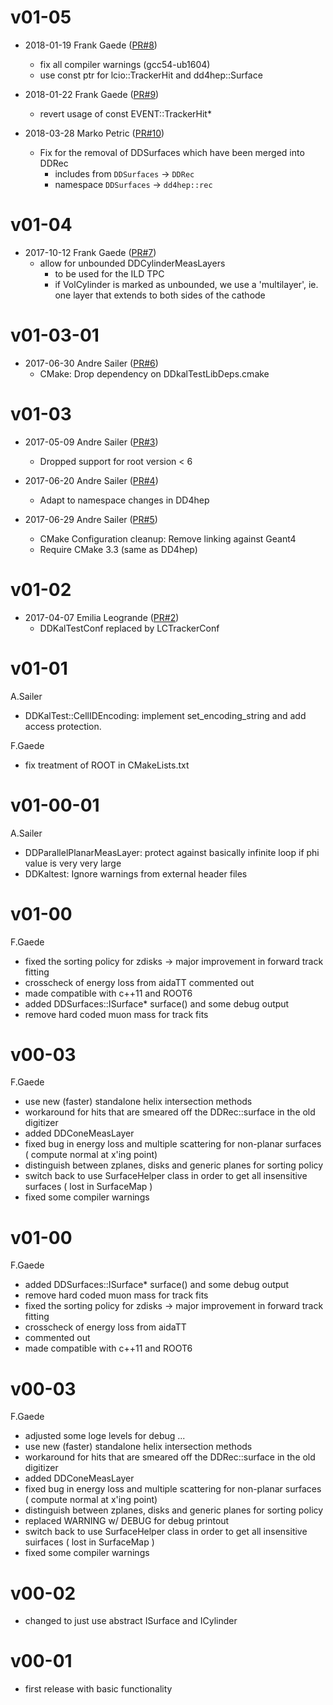 # v01-05

* 2018-01-19 Frank Gaede ([PR#8](https://github.com/iLCSoft/DDKalTest/pull/8))
  - fix all compiler warnings (gcc54-ub1604)
  - use const ptr for lcio::TrackerHit and dd4hep::Surface

* 2018-01-22 Frank Gaede ([PR#9](https://github.com/iLCSoft/DDKalTest/pull/9))
  - revert usage of const EVENT::TrackerHit*

* 2018-03-28 Marko Petric ([PR#10](https://github.com/iLCSoft/DDKalTest/pull/10))
  - Fix for the removal of DDSurfaces which have been merged into DDRec 
    -  includes from `DDSurfaces` -> `DDRec`
    - namespace `DDSurfaces` -> `dd4hep::rec`

# v01-04

* 2017-10-12 Frank Gaede ([PR#7](https://github.com/iLCSoft/DDKalTest/pull/7))
  - allow for unbounded DDCylinderMeasLayers 
     - to be used for the ILD TPC
     - if VolCylinder is marked as unbounded, we use a 'multilayer', ie.
       one layer that extends to both sides of the cathode

# v01-03-01

* 2017-06-30 Andre Sailer ([PR#6](https://github.com/iLCSoft/DDKalTest/pull/6))
  - CMake: Drop dependency on DDkalTestLibDeps.cmake

# v01-03

* 2017-05-09 Andre Sailer ([PR#3](https://github.com/iLCSoft/DDKalTest/pull/3))
  - Dropped support for root version < 6

* 2017-06-20 Andre Sailer ([PR#4](https://github.com/iLCSoft/DDKalTest/pull/4))
  - Adapt to namespace changes in DD4hep

* 2017-06-29 Andre Sailer ([PR#5](https://github.com/iLCSoft/DDKalTest/pull/5))
  - CMake Configuration cleanup: Remove linking against Geant4
  - Require CMake 3.3 (same as DD4hep)

# v01-02

* 2017-04-07 Emilia Leogrande ([PR#2](https://github.com/iLCSoft/DDKalTest/pull/2))
  - DDKalTestConf replaced by LCTrackerConf

# v01-01
A.Sailer
* DDKalTest::CellIDEncoding: implement set_encoding_string and add access protection.

F.Gaede
* fix treatment of ROOT in CMakeLists.txt

# v01-00-01
A.Sailer
* DDParallelPlanarMeasLayer: protect against basically infinite loop if phi value is very very large
* DDKaltest: Ignore warnings from external header files
 
# v01-00
F.Gaede
* fixed the sorting policy for zdisks -> major improvement in forward track fitting
* crosscheck of energy loss from aidaTT commented out
* made compatible with c++11 and ROOT6
* added DDSurfaces::ISurface* surface() and some debug output
* remove hard coded muon mass for track fits

# v00-03
F.Gaede
* use new (faster) standalone helix intersection methods
* workaround for hits that are smeared off the DDRec::surface in the old digitizer
* added DDConeMeasLayer
* fixed bug in energy loss and multiple scattering for non-planar surfaces ( compute normal at x'ing point)
* distinguish between zplanes, disks and generic planes for sorting policy
* switch back to use SurfaceHelper class in order to get all insensitive surfaces ( lost in SurfaceMap )
* fixed some compiler warnings
 
# v01-00

F.Gaede
* added DDSurfaces::ISurface* surface() and some debug output 
* remove hard coded muon mass for track fits 
* fixed the sorting policy for zdisks -> major improvement in forward track fitting
* crosscheck of energy loss from aidaTT
* commented out 
* made compatible with c++11 and ROOT6


# v00-03
 F.Gaede
* adjusted some loge levels for debug ...
* use new (faster) standalone helix intersection methods
* workaround for hits that are smeared off the DDRec::surface in the old digitizer
* added DDConeMeasLayer
* fixed bug in energy loss and multiple scattering for non-planar surfaces ( compute normal at x'ing point)
* distinguish between zplanes, disks and generic planes for sorting policy
* replaced WARNING w/ DEBUG for debug printout
* switch back to use SurfaceHelper class in order to get all insensitive suirfaces ( lost in SurfaceMap )
* fixed some compiler warnings

# v00-02
* changed to just use abstract ISurface and ICylinder

# v00-01
* first release with basic functionality
